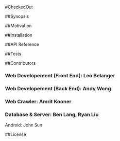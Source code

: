 #CheckedOut 

##Synopsis

##Motivation

##Installation 

##API Reference

##Tests

##Contributors
### Web Developement (Front End): Leo Belanger
### Web Developement (Back End): Andy Wong 
### Web Crawler: Amrit Kooner
### Database & Server: Ben Lang, Ryan Liu
Android: John Sun 

##License
